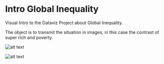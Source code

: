 # Intro Global Inequality

Visual Intro to the Dataviz Project about Global Inequality.

The object is to transmit the situation in images, in this case the contrast of super rich and poverty.

![alt text](img/finish1.png)

![alt text](img/finish2.png)

